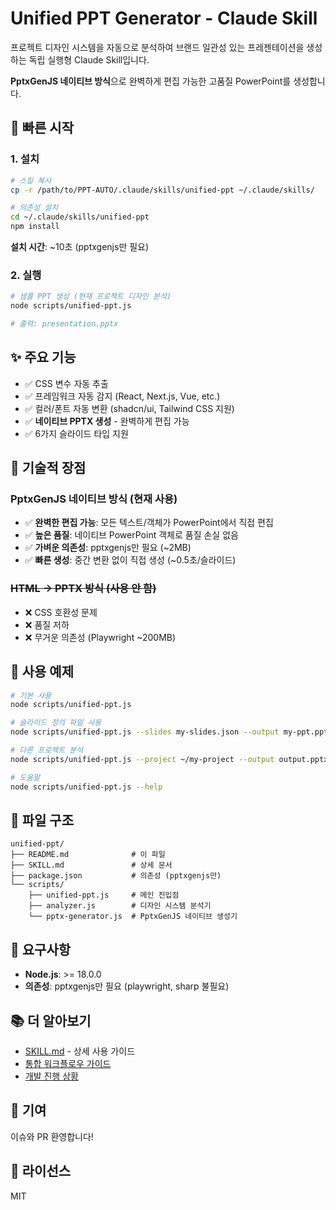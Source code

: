 # Unified PPT Generator - Claude Skill

프로젝트 디자인 시스템을 자동으로 분석하여 브랜드 일관성 있는 프레젠테이션을 생성하는 독립 실행형 Claude Skill입니다.

**PptxGenJS 네이티브 방식**으로 완벽하게 편집 가능한 고품질 PowerPoint를 생성합니다.

## 🚀 빠른 시작

### 1. 설치

```bash
# 스킬 복사
cp -r /path/to/PPT-AUTO/.claude/skills/unified-ppt ~/.claude/skills/

# 의존성 설치
cd ~/.claude/skills/unified-ppt
npm install
```

**설치 시간**: ~10초 (pptxgenjs만 필요)

### 2. 실행

```bash
# 샘플 PPT 생성 (현재 프로젝트 디자인 분석)
node scripts/unified-ppt.js

# 출력: presentation.pptx
```

## ✨ 주요 기능

- ✅ CSS 변수 자동 추출
- ✅ 프레임워크 자동 감지 (React, Next.js, Vue, etc.)
- ✅ 컬러/폰트 자동 변환 (shadcn/ui, Tailwind CSS 지원)
- ✅ **네이티브 PPTX 생성** - 완벽하게 편집 가능
- ✅ 6가지 슬라이드 타입 지원

## 🎯 기술적 장점

### PptxGenJS 네이티브 방식 (현재 사용)

- ✅ **완벽한 편집 가능**: 모든 텍스트/객체가 PowerPoint에서 직접 편집
- ✅ **높은 품질**: 네이티브 PowerPoint 객체로 품질 손실 없음
- ✅ **가벼운 의존성**: pptxgenjs만 필요 (~2MB)
- ✅ **빠른 생성**: 중간 변환 없이 직접 생성 (~0.5초/슬라이드)

### ~~HTML → PPTX 방식 (사용 안 함)~~

- ❌ CSS 호환성 문제
- ❌ 품질 저하
- ❌ 무거운 의존성 (Playwright ~200MB)

## 📖 사용 예제

```bash
# 기본 사용
node scripts/unified-ppt.js

# 슬라이드 정의 파일 사용
node scripts/unified-ppt.js --slides my-slides.json --output my-ppt.pptx

# 다른 프로젝트 분석
node scripts/unified-ppt.js --project ~/my-project --output output.pptx

# 도움말
node scripts/unified-ppt.js --help
```

## 📁 파일 구조

```
unified-ppt/
├── README.md              # 이 파일
├── SKILL.md               # 상세 문서
├── package.json           # 의존성 (pptxgenjs만)
└── scripts/
    ├── unified-ppt.js     # 메인 진입점
    ├── analyzer.js        # 디자인 시스템 분석기
    └── pptx-generator.js  # PptxGenJS 네이티브 생성기
```

## 🔧 요구사항

- **Node.js**: >= 18.0.0
- **의존성**: pptxgenjs만 필요 (playwright, sharp 불필요)

## 📚 더 알아보기

- [SKILL.md](./SKILL.md) - 상세 사용 가이드
- [통합 워크플로우 가이드](../../docs/integrated-workflow-guide.md)
- [개발 진행 상황](../../docs/DEVELOPMENT_PROGRESS.md)

## 🤝 기여

이슈와 PR 환영합니다!

## 📝 라이선스

MIT
